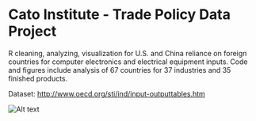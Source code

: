 # Cato Institute - Trade Policy Data Project

R cleaning, analyzing, visualization for U.S. and China reliance on foreign countries for computer electronics and electrical equipment inputs. Code and figures include analysis of 67 countries for 37 industries and 35 finished products. 

Dataset: http://www.oecd.org/sti/ind/input-outputtables.htm

![Alt text](relative/path/to/usa_electrical_timeseries.jpg?raw=true "Title")
